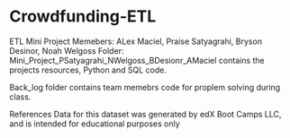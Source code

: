 # Crowdfunding-ETL
ETL Mini Project
Memebers: ALex Maciel, Praise Satyagrahi, Bryson Desinor, Noah Welgoss
Folder: Mini_Project_PSatyagrahi_NWelgoss_BDesionr_AMaciel contains the projects resources, Python and SQL code. 

Back_log folder contains team memebrs code for proplem solving during class.


References
Data for this dataset was generated by edX Boot Camps LLC, and is intended for educational purposes only

